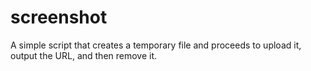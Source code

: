 screenshot
==
A simple script that creates a temporary file and proceeds to upload it, output the URL, and then remove it.

